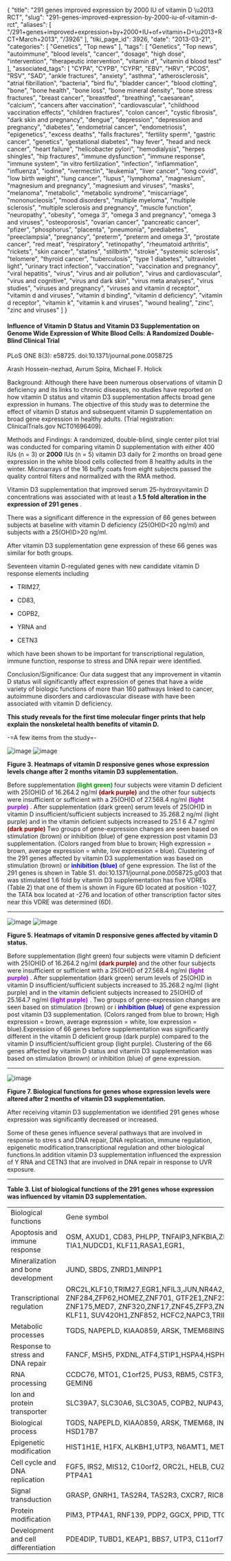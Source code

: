 {
    "title": "291 genes improved expression by 2000 IU of vitamin D \u2013 RCT",
    "slug": "291-genes-improved-expression-by-2000-iu-of-vitamin-d-rct",
    "aliases": [
        "/291+genes+improved+expression+by+2000+IU+of+vitamin+D+\u2013+RCT+March+2013",
        "/3926"
    ],
    "tiki_page_id": 3926,
    "date": "2013-03-21",
    "categories": [
        "Genetics",
        "Top news"
    ],
    "tags": [
        "Genetics",
        "Top news",
        "autoimmune",
        "blood levels",
        "cancer",
        "dosage",
        "high dose",
        "intervention",
        "therapeutic intervention",
        "vitamin d",
        "vitamin d blood test"
    ],
    "associated_tags": [
        "CYPA",
        "CYPB",
        "CYPR",
        "EBV",
        "HRV",
        "PCOS",
        "RSV",
        "SAD",
        "ankle fractures",
        "anxiety",
        "asthma",
        "atherosclerosis",
        "atrial fibrillation",
        "bacteria",
        "bird flu",
        "bladder cancer",
        "blood clotting",
        "bone",
        "bone health",
        "bone loss",
        "bone mineral density",
        "bone stress fractures",
        "breast cancer",
        "breastfed",
        "breathing",
        "caesarean",
        "calcium",
        "cancers after vaccination",
        "cardiovascular",
        "childhood vaccination effects",
        "children fractures",
        "colon cancer",
        "cystic fibrosis",
        "dark skin and pregnancy",
        "dengue",
        "depression",
        "depression and pregnancy",
        "diabetes",
        "endometrial cancer",
        "endometriosis",
        "epigenetics",
        "excess deaths",
        "falls fractures",
        "fertility sperm",
        "gastric cancer",
        "genetics",
        "gestational diabetes",
        "hay fever",
        "head and neck cancer",
        "heart failure",
        "helicobacter pylori",
        "hemodialysis",
        "herpes shingles",
        "hip fractures",
        "immune dysfunction",
        "immune response",
        "immune system",
        "in vitro fertilization",
        "infection",
        "inflammation",
        "influenza",
        "iodine",
        "ivermectin",
        "leukemia",
        "liver cancer",
        "long covid",
        "low birth weight",
        "lung cancer",
        "lupus",
        "lymphoma",
        "magnesium",
        "magnesium and pregnancy",
        "magnesium and viruses",
        "masks",
        "melanoma",
        "metabolic",
        "metabolic syndrome",
        "miscarriage",
        "mononucleosis",
        "mood disorders",
        "multiple myeloma",
        "multiple sclerosis",
        "multiple sclerosis and pregnancy",
        "muscle function",
        "neuropathy",
        "obesity",
        "omega 3",
        "omega 3 and pregnancy",
        "omega 3 and viruses",
        "osteoporosis",
        "ovarian cancer",
        "pancreatic cancer",
        "pfizer",
        "phosphorus",
        "placenta",
        "pneumonia",
        "prediabetes",
        "preeclampsia",
        "pregnancy",
        "preterm",
        "preterm and omega 3",
        "prostate cancer",
        "red meat",
        "respiratory",
        "retinopathy",
        "rheumatoid arthritis",
        "rickets",
        "skin cancer",
        "statins",
        "stillbirth",
        "stroke",
        "systemic sclerosis",
        "telomere",
        "thyroid cancer",
        "tuberculosis",
        "type 1 diabetes",
        "ultraviolet light",
        "urinary tract infection",
        "vaccination",
        "vaccination and pregnancy",
        "viral hepatitis",
        "virus",
        "virus and air pollution",
        "virus and cardiovascular",
        "virus and cognitive",
        "virus and dark skin",
        "virus meta analyses",
        "virus studies",
        "viruses and pregnancy",
        "viruses and vitamin d receptor",
        "vitamin d and viruses",
        "vitamin d binding",
        "vitamin d deficiency",
        "vitamin d receptor",
        "vitamin k",
        "vitamin k and viruses",
        "wound healing",
        "zinc",
        "zinc and viruses"
    ]
}


#### Influence of Vitamin D Status and Vitamin D3 Supplementation on Genome Wide Expression of White Blood Cells: A Randomized Double-Blind Clinical Trial

PLoS ONE 8(3): e58725. doi:10.1371/journal.pone.0058725

Arash Hossein-nezhad,     Avrum Spira,     Michael F. Holick

Background: Although there have been numerous observations of vitamin D deficiency and its links to chronic diseases, no studies have reported on how vitamin D status and vitamin D3 supplementation affects broad gene expression in humans. The objective of this study was to determine the effect of vitamin D status and subsequent vitamin D supplementation on broad gene expression in healthy adults. (Trial registration: ClinicalTrials.gov NCT01696409).

Methods and Findings: A randomized, double-blind, single center pilot trial was conducted for comparing vitamin D supplementation with either 400 IUs (n = 3) or  **2000**  IUs (n = 5) vitamin D3 daily for 2 months on broad gene expression in the white blood cells collected from 8 healthy adults in the winter. Microarrays of the 16 buffy coats from eight subjects passed the quality control filters and normalized with the RMA method. 

Vitamin D3 supplementation that improved serum 25-hydroxyvitamin D concentrations was associated with at least a  **1.5 fold alteration in the expression of 291 genes** . 

There was a significant difference in the expression of 66 genes between subjects at baseline with vitamin D deficiency (25(OH)D<20 ng/ml) and subjects with a 25(OH)D>20 ng/ml. 

After vitamin D3 supplementation gene expression of these 66 genes was similar for both groups. 

Seventeen vitamin D-regulated genes with new candidate vitamin D response elements including 

* TRIM27, 

* CD83, 

* COPB2, 

* YRNA and 

* CETN3 

which have been shown to be important for transcriptional regulation, immune function, response to stress and DNA repair were identified.

Conclusion/Significance: Our data suggest that any improvement in vitamin D status will significantly affect expression of genes that have a wide variety of biologic functions of more than 160 pathways linked to cancer, autoimmune disorders and cardiovascular disease with have been associated with vitamin D deficiency. 

 **This study reveals for the first time molecular finger prints that help explain the nonskeletal health benefits of vitamin D.** 

-=A few items from the study=-

<img src="https://d378j1rmrlek7x.cloudfront.net/attachments/jpeg/3a.jpg" alt="image">

<img src="https://d378j1rmrlek7x.cloudfront.net/attachments/jpeg/3b.jpg" alt="image">

 **Figure 3. Heatmaps of vitamin D responsive genes whose expression levels change after 2 months vitamin D3 supplementation.**  

Before supplementation  **<span style="color:#090;">(light green) </span>**  four subjects were vitamin D deficient with 25(OH)D of 16.264.2 ng/ml  **<span style="color:#900;">(dark purple)</span>**  and the other four subjects were insufficient or sufficient with a 25(OH)D of 27.568.4 ng/ml  **<span style="color:#90F;">(light purple)</span>** . After supplementation (dark green) serum levels of 25(OH)D in vitamin D insufficient/sufficient subjects increased to 35.268.2 ng/ml (light purple) and in the vitamin deficient subjects increased to 25.1 6 4.7 ng/ml  **<span style="color:#900;">(dark purple)</span>**  Two groups of gene-expression changes are seen based on stimulation (brown) or inhibition (blue) of gene expression post vitamin D3 supplementation. (Colors ranged from blue to brown; High expression = brown, average expression = white, low expression = blue). Clustering of the 291 genes affected by vitamin D3 supplementation was based on stimulation (brown) or  **<span style="color:#00F;">inhibition (blue)</span>**  of gene expression. The list of the 291 genes is shown in Table S1. doi:10.1371/journal.pone.0058725.g003 that was stimulated 1.6 fold by vitamin D3 supplementation has five VDREs (Table 2) that one of them is shown in Figure 6D located at position -1027, the TATA box located at -276 and location of other transcription factor sites near this VDRE was determined (6D).

---

<img src="https://d378j1rmrlek7x.cloudfront.net/attachments/jpeg/5a.jpg" alt="image">

<img src="https://d378j1rmrlek7x.cloudfront.net/attachments/jpeg/5b.jpg" alt="image">

 **Figure 5. Heatmaps of vitamin D responsive genes affected by vitamin D status.** 

Before supplementation (light green) four subjects were vitamin D deficient with 25(OH)D of 16.264.2 ng/ml  **<span style="color:#900;">(dark purple)</span>**  and the other four subjects were insufficient or sufficient with a 25(OH)D of 27.568.4 ng/ml  **<span style="color:#90F;">(light purple)</span>** . After supplementation (dark green) serum levels of 25(OH)D in vitamin D insufficient/sufficient subjects increased to 35.268.2 ng/ml (light purple) and in the vitamin deficient subjects increased to 25(OH)D of 25.164.7 ng/ml  **<span style="color:#90F;">(light purple)</span>** . Two groups of gene-expression changes are seen based on stimulation (brown) or i **<span style="color:#00F;">inhibition (blue)</span>**  of gene expression post vitamin D3 supplementation. (Colors ranged from blue to brown; High expression = brown, average expression = white, low expression = blue).Expression of 66 genes before supplementation was significantly different in the vitamin D deficient group (dark purple) compared to the vitamin D insufficient/sufficient group (light purple). Clustering of the 66 genes affected by vitamin D status and vitamin D3 supplementation was based on stimulation (brown) or inhibition (blue) of gene expression.

---

<img src="/attachments/d3.mock.jpg" alt="image"> 

 **Figure 7. Biological functions for genes whose expression levels were altered after 2 months of vitamin D3 supplementation.** 

After receiving vitamin D3 supplementation we identified 291 genes whose expression was significantly decreased or increased.  

Some of these genes influence several pathways that are involved in response to stres s and DNA repair, DNA replication, immune regulation, epigenetic modification,transcriptional regulation and other biological functions.In addition vitamin D3 supplementation influenced the expression of Y RNA and CETN3 that are involved in DNA repair in response to UVR exposure.

---

 **Table 3. List of biological functions of the 291 genes whose expression was influenced by vitamin D3 supplementation.** 

| | |
| --- | --- |
| Biological functions | Gene symbol |
| Apoptosis and immune response | OSM, AXUD1, CD83, PHLPP, TNFAIP3,NFKBIA,ZNF287, PTRH2, XIAP, TNFAIP8L2, ZDHHC16, TIA1,NUDCD1, KLF11,RASA1,EGR1,  |
| Mineralization and bone development | JUND, SBDS, ZNRD1,MINPP1 |
| Transcriptional regulation | ORC2L,KLF10,TRIM27,EGR1,NFIL3,JUN,NR4A2,ZNF225,ZNF607,ZNF780B,ZNF616RASA1,ZNF397, ZNF284,ZFP62,HOMEZ,ZNF701, GTF2E1,ZNF232, ZNF473,TAF1A, ZNF587,MIZF,ZNF223, ZNF175,MED7, ZNF320,ZNF17,ZNF45,ZFP3,ZNF283, EGR1,MED17,ZNF235,NF780A,ZNF322A, KLF11, SUV420H1,ZNF852, HCFC2,NAPC3,TRIP11,JRKL,ZNF234,ZNF260,JUNB, KLF10, TRIM27 |
| Metabolic processes | TGDS, NAPEPLD, KIAA0859, ARSK, TMEM68INSIG2, GALK2, FPGT, HMGCL, HSD17B7P2, HSD17B7 |
| Response to stress and DNA repair | FANCF, MSH5, PXDNL,ATF4,STIP1,HSPA4,HSPH1,POLA2, SOS1 |
| RNA processing | CCDC76, MTO1, C1orf25, PUS3, RBM5, CSTF3, ZFP36, RNASEL, NUP107, ZCCHC8,POP1,INTS7, GEMIN6 |
| Ion and protein transporter | SLC39A7, SLC30A6, SLC30A5, COPB2, NUP43, GOPC, SLC35B3, BET1, USO1, PIGM, TRAPPC6B |
| Biological process | TGDS, NAPEPLD, KIAA0859, ARSK, TMEM68, INSIG2, GALK2, FPGT, HMGCL, HSD17B7P2, HSD17B7 |
| Epigenetic modification | HIST1H1E, H1FX, ALKBH1,UTP3, N6AMT1, METTL4 |
| Cell cycle and DNA replication | FGF5, IRS2, MIS12, C10orf2, ORC2L, HELB, CUZD1, KIAA1009, POLA2, CETN3,CEP110, POLA2, PTP4A1 |
| Signal transduction | GRASP, GNRH1, TAS2R4, TAS2R3, CXCR7, RIC8B, SOS1, BBS10 |
| Protein modification | PIM3, PTP4A1, RNF139, PDP2, GGCX, PPID, TTC9C, SIK1, STK38 |
| Development and cell differentiation | PDE4DIP, TUBD1, KEAP1, BBS7, UTP3, C11orf73, MKKS, BPNT1,NOC3L |